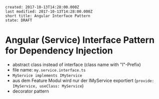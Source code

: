 ```
created: 2017-10-13T14:28:00.000Z
last modified: 2017-10-13T14:28:00.000Z
short title: Angular Interface Pattern
state: DRAFT
```
# Angular (Service) Interface Pattern for Dependency Injection

* abstract class instead of interface (class name with "I"-Prefix)
* file name: `my.service.interface.ts`
* `MyService implements IMyService`
* aus dem Feature Modul wird nur der IMyService exportiert (`provide: IMyService, useClass: MyService`)
* decorator pattern
